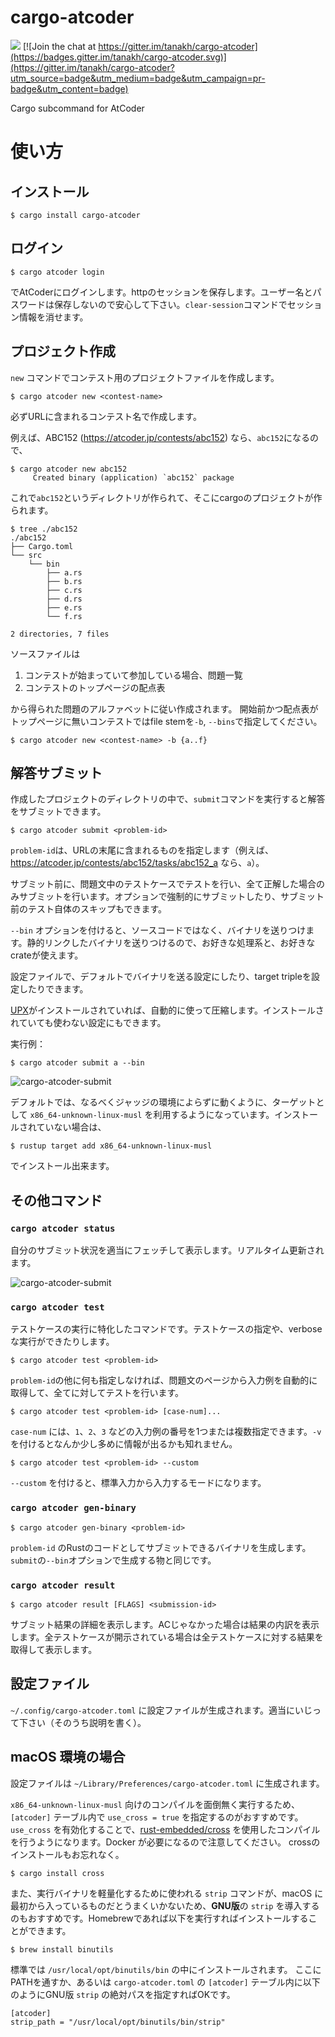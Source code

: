 # cargo-atcoder

![](https://github.com/tanakh/cargo-atcoder/workflows/Rust/badge.svg) [![Join the chat at https://gitter.im/tanakh/cargo-atcoder](https://badges.gitter.im/tanakh/cargo-atcoder.svg)](https://gitter.im/tanakh/cargo-atcoder?utm_source=badge&utm_medium=badge&utm_campaign=pr-badge&utm_content=badge)

Cargo subcommand for AtCoder

# 使い方

## インストール

```
$ cargo install cargo-atcoder
```

## ログイン

```
$ cargo atcoder login
```

でAtCoderにログインします。httpのセッションを保存します。ユーザー名とパスワードは保存しないので安心して下さい。`clear-session`コマンドでセッション情報を消せます。

## プロジェクト作成

`new` コマンドでコンテスト用のプロジェクトファイルを作成します。

```
$ cargo atcoder new <contest-name>
```

必ずURLに含まれるコンテスト名で作成します。

例えば、ABC152 (<https://atcoder.jp/contests/abc152>) なら、`abc152`になるので、

```console
$ cargo atcoder new abc152
     Created binary (application) `abc152` package
```

これで`abc152`というディレクトリが作られて、そこにcargoのプロジェクトが作られます。

```console
$ tree ./abc152
./abc152
├── Cargo.toml
└── src
    └── bin
        ├── a.rs
        ├── b.rs
        ├── c.rs
        ├── d.rs
        ├── e.rs
        └── f.rs

2 directories, 7 files
```

ソースファイルは

1. コンテストが始まっていて参加している場合、問題一覧
2. コンテストのトップページの配点表

から得られた問題のアルファベットに従い作成されます。
開始前かつ配点表がトップページに無いコンテストではfile stemを`-b`, `--bins`で指定してください。

```
$ cargo atcoder new <contest-name> -b {a..f}
```

## 解答サブミット

作成したプロジェクトのディレクトリの中で、`submit`コマンドを実行すると解答をサブミットできます。

```
$ cargo atcoder submit <problem-id>
```

`problem-id`は、URLの末尾に含まれるものを指定します（例えば、<https://atcoder.jp/contests/abc152/tasks/abc152_a> なら、`a`）。


サブミット前に、問題文中のテストケースでテストを行い、全て正解した場合のみサブミットを行います。オプションで強制的にサブミットしたり、サブミット前のテスト自体のスキップもできます。

`--bin` オプションを付けると、ソースコードではなく、バイナリを送りつけます。静的リンクしたバイナリを送りつけるので、お好きな処理系と、お好きなcrateが使えます。

設定ファイルで、デフォルトでバイナリを送る設定にしたり、target tripleを設定したりできます。

[UPX](https://upx.github.io/)がインストールされていれば、自動的に使って圧縮します。インストールされていても使わない設定にもできます。

実行例：

```
$ cargo atcoder submit a --bin
```

![cargo-atcoder-submit](doc/img/cargo-atcoder-submit.gif)

デフォルトでは、なるべくジャッジの環境によらずに動くように、ターゲットとして `x86_64-unknown-linux-musl` を利用するようになっています。インストールされていない場合は、

```
$ rustup target add x86_64-unknown-linux-musl
```

でインストール出来ます。

## その他コマンド

### `cargo atcoder status`

自分のサブミット状況を適当にフェッチして表示します。リアルタイム更新されます。

![cargo-atcoder-submit](doc/img/cargo-atcoder-status.gif)


### `cargo atcoder test`

テストケースの実行に特化したコマンドです。テストケースの指定や、verboseな実行ができたりします。

```
$ cargo atcoder test <problem-id>
```

`problem-id`の他に何も指定しなければ、問題文のページから入力例を自動的に取得して、全てに対してテストを行います。

```
$ cargo atcoder test <problem-id> [case-num]...
```

`case-num` には、`1`、`2`、`3` などの入力例の番号を1つまたは複数指定できます。`-v` を付けるとなんか少し多めに情報が出るかも知れません。

```
$ cargo atcoder test <problem-id> --custom
```

`--custom` を付けると、標準入力から入力するモードになります。

### `cargo atcoder gen-binary`

```
$ cargo atcoder gen-binary <problem-id>
```

`problem-id` のRustのコードとしてサブミットできるバイナリを生成します。`submit`の`--bin`オプションで生成する物と同じです。

### `cargo atcoder result`

```
$ cargo atcoder result [FLAGS] <submission-id>
```

サブミット結果の詳細を表示します。ACじゃなかった場合は結果の内訳を表示します。全テストケースが開示されている場合は全テストケースに対する結果を取得して表示します。

## 設定ファイル

`~/.config/cargo-atcoder.toml` に設定ファイルが生成されます。適当にいじって下さい（そのうち説明を書く）。

## macOS 環境の場合

設定ファイルは `~/Library/Preferences/cargo-atcoder.toml` に生成されます。

`x86_64-unknown-linux-musl` 向けのコンパイルを面倒無く実行するため、`[atcoder]` テーブル内で `use_cross = true` を指定するのがおすすめです。`use_cross` を有効化することで、[rust-embedded/cross](https://github.com/rust-embedded/cross) を使用したコンパイルを行うようになります。Docker が必要になるので注意してください。
crossのインストールもお忘れなく。
```
$ cargo install cross
```

また、実行バイナリを軽量化するために使われる `strip` コマンドが、macOS に最初から入っているものだとうまくいかないため、**GNU版**の `strip` を導入するのもおすすめです。Homebrewであれば以下を実行すればインストールすることができます。

```
$ brew install binutils
```

標準では `/usr/local/opt/binutils/bin` の中にインストールされます。
ここにPATHを通すか、あるいは `cargo-atcoder.toml` の `[atcoder]` テーブル内に以下のようにGNU版 `strip` の絶対パスを指定すればOKです。

```
[atcoder]
strip_path = "/usr/local/opt/binutils/bin/strip"
```
